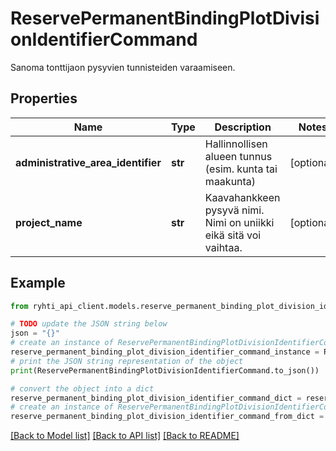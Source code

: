# ReservePermanentBindingPlotDivisionIdentifierCommand

Sanoma tonttijaon pysyvien tunnisteiden varaamiseen.

## Properties

Name | Type | Description | Notes
------------ | ------------- | ------------- | -------------
**administrative_area_identifier** | **str** | Hallinnollisen alueen tunnus (esim. kunta tai maakunta) | [optional] 
**project_name** | **str** | Kaavahankkeen pysyvä nimi. Nimi on uniikki eikä sitä voi vaihtaa. | [optional] 

## Example

```python
from ryhti_api_client.models.reserve_permanent_binding_plot_division_identifier_command import ReservePermanentBindingPlotDivisionIdentifierCommand

# TODO update the JSON string below
json = "{}"
# create an instance of ReservePermanentBindingPlotDivisionIdentifierCommand from a JSON string
reserve_permanent_binding_plot_division_identifier_command_instance = ReservePermanentBindingPlotDivisionIdentifierCommand.from_json(json)
# print the JSON string representation of the object
print(ReservePermanentBindingPlotDivisionIdentifierCommand.to_json())

# convert the object into a dict
reserve_permanent_binding_plot_division_identifier_command_dict = reserve_permanent_binding_plot_division_identifier_command_instance.to_dict()
# create an instance of ReservePermanentBindingPlotDivisionIdentifierCommand from a dict
reserve_permanent_binding_plot_division_identifier_command_from_dict = ReservePermanentBindingPlotDivisionIdentifierCommand.from_dict(reserve_permanent_binding_plot_division_identifier_command_dict)
```
[[Back to Model list]](../README.md#documentation-for-models) [[Back to API list]](../README.md#documentation-for-api-endpoints) [[Back to README]](../README.md)


